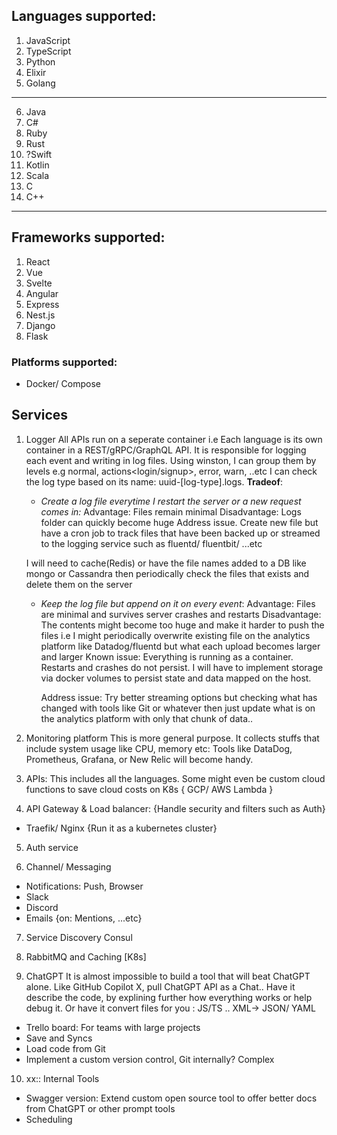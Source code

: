 ## Languages supported:

1. JavaScript
2. TypeScript
3. Python
4. Elixir
5. Golang

---

6. Java
7. C#
8. Ruby
9. Rust
10. ?Swift
11. Kotlin
12. Scala
13. C
14. C++

---

## Frameworks supported:

<!--
Write code on the UI and let the backend run it in a chromium Headless browser.
Capture the result and push it back to the user as video or other format.

Address: Someone using Vite, CRA, or other build tools? But he is writing code from my site ::
Either allow it on the UI oor choose the best way to default into a widely compatible, fast, build tool

Tell user which build too is in use, some return different errors

Do frameworks with large files overwhelm the server?

Switch between: Language and Framework mode in UI::
-->

1. React
2. Vue
3. Svelte
4. Angular
5. Express
6. Nest.js
7. Django
8. Flask

### Platforms supported:

- Docker/ Compose

## Services

1. Logger
   All APIs run on a seperate container i.e Each language is its own container in a REST/gRPC/GraphQL API. It is responsible
   for logging each event and writing in log files. Using winston, I can group them by levels e.g normal, actions<login/signup>,
   error, warn, ..etc
   I can check the log type based on its name: uuid-[log-type].logs.
   **Tradeof**:

   - _Create a log file everytime I restart the server or a new request comes in:_
     Advantage: Files remain minimal
     Disadvantage: Logs folder can quickly become huge
     Address issue. Create new file but have a cron job to track files that have been backed up or streamed to the logging service
     such as fluentd/ fluentbit/ ...etc

   I will need to cache(Redis) or have the file names added to a DB like mongo or Cassandra then periodically check the files that
   exists and delete them on the server

   - _Keep the log file but append on it on every event_:
     Advantage: Files are minimal and survives server crashes and restarts
     Disadvantage: The contents might become too huge and make it harder to push the files i.e I might periodically overwrite existing file on the analytics platform like Datadog/fluentd but what each upload becomes larger and larger
     Known issue: Everything is running as a container. Restarts and crashes do not persist. I will have to implement storage via docker volumes to persist state and data mapped on the host.

     Address issue: Try better streaming options but checking what has changed with tools like Git or whatever then just update what
     is on the analytics platform with only that chunk of data..

2. Monitoring platform
   This is more general purpose. It collects stuffs that include system usage like CPU, memory etc:
   Tools like DataDog, Prometheus, Grafana, or New Relic will become handy.

3. APIs: This includes all the languages. Some might even be custom cloud functions to save cloud costs on K8s
   {
   GCP/ AWS Lambda
   }

4. API Gateway & Load balancer:
   {Handle security and filters such as Auth}

- Traefik/ Nginx
  {Run it as a kubernetes cluster}

5. Auth service

6. Channel/ Messaging

- Notifications: Push, Browser
- Slack
- Discord
- Emails
{on: Mentions, ...etc}
<!-- !No SMS -->

7. Service Discovery
   Consul

8. RabbitMQ and Caching
   [K8s]

9. ChatGPT
   It is almost impossible to build a tool that will beat ChatGPT alone.
   Like GitHub Copilot X, pull ChatGPT API as a Chat.. Have it describe the code, by
   explining further how everything works or help debug it.
   Or have it convert files for you : JS/TS .. XML-> JSON/ YAML

<!-- Thoughts -->

- Trello board: For teams with large projects
- Save and Syncs
- Load code from Git
- Implement a custom version control, Git internally? Complex

10. xx:: Internal Tools

- Swagger version: Extend custom open source tool to offer better docs from ChatGPT or other prompt tools
- Scheduling
